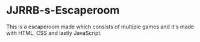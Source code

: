 # JJRRB-s-Escaperoom
This is a escaperoom made which consists of multiple games and it's made with HTML, CSS and lastly JavaScript.
